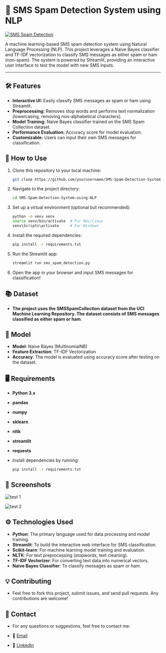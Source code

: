 # 📱 SMS Spam Detection System using NLP

[![SMS Spam Detection](https://img.shields.io/badge/SMS-Spam%20Detection-blue?logo=python&logoColor=white)](https://sms-spam-detection-system-using-nlp-gtuczas9epkwavddqnjx8s.streamlit.app/)

A machine learning-based SMS spam detection system using Natural Language Processing (NLP). This project leverages a Naive Bayes classifier and TF-IDF vectorization to classify SMS messages as either spam or ham (non-spam). The system is powered by Streamlit, providing an interactive user interface to test the model with new SMS inputs.

---

## 🛠️ Features

- **Interactive UI:** Easily classify SMS messages as spam or ham using Streamlit.
- **Preprocessing:** Removes stop words and performs text normalization (lowercasing, removing non-alphabetical characters).
- **Model Training:** Naive Bayes classifier trained on the SMS Spam Collection dataset.
- **Performance Evaluation:** Accuracy score for model evaluation.
- **Customizable:** Users can input their own SMS messages for classification.

## 🚀 How to Use

1. Clone this repository to your local machine:
   ```bash
   git clone https://github.com/yourusername/SMS-Spam-Detection-System-using-NLP.git

2. Navigate to the project directory:
   ```bash
   cd SMS-Spam-Detection-System-using-NLP

3. Set up a virtual environment (optional but recommended):
   ```bash
   python -m venv venv
   source venv/bin/activate  # For Mac/Linux
   venv\Scripts\activate     # For Windows

4. Install the required dependencies:
   ```bash
   pip install -r requirements.txt

5. Run the Streamlit app:
   ```bash
   streamlit run sms_spam_detection.py

6. Open the app in your browser and input SMS messages for classification!

## 📚 Dataset

- **The project uses the SMSSpamCollection dataset from the UCI Machine Learning Repository. The dataset consists of SMS messages classified as either spam or ham**.

## 🤖 Model

- **Model**: Naive Bayes (MultinomialNB)
- **Feature Extraction**: TF-IDF Vectorization
- **Accuracy**: The model is evaluated using accuracy score after testing on the dataset.

## 🖥️ Requirements

- **Python 3.x**
- **pandas**
- **numpy**
- **sklearn**
- **nltk**
- **streamlit**
- **requests**
  
- Install dependencies by running:
   ```bash
   pip install -r requirements.txt

## 📸 Screenshots

![test 1](https://github.com/user-attachments/assets/45969022-9b75-4512-ae5d-bcb2c6193306)

![test 2](https://github.com/user-attachments/assets/78ddb150-1ddb-4b9b-b5fc-a69b7817381d)

## ⚙️ Technologies Used

- **Python**: The primary language used for data processing and model training.
- **Streamlit**: To build the interactive web interface for SMS classification.
- **Scikit-learn**: For machine learning model training and evaluation.
- **NLTK**: For text preprocessing (stopwords, text cleaning).
- **TF-IDF Vectorizer**: For converting text data into numerical vectors.
- **Naive Bayes Classifier**: To classify messages as spam or ham.

## 💡 Contributing

- Feel free to fork this project, submit issues, and send pull requests. Any contributions are welcome!

## 🤝 Contact

- For any questions or suggestions, feel free to contact me:

- 📧 [Email](mailto:gauravghandat12@gmail.com)
- 💼 [LinkedIn](www.linkedin.com/in/gaurav-ghandat-68a5a22b4)
